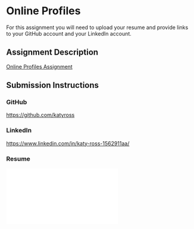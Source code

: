# Online Profiles
For this assignment you will need to upload your resume and provide links to your GitHub account and your LinkedIn account.

## Assignment Description
[Online Profiles Assignment](https://education.launchcode.org/liftoff/modules/assignments/online-profiles)

## Submission Instructions
 
### GitHub
https://github.com/katyross
 
### LinkedIn
https://www.linkedin.com/in/katy-ross-1562911aa/

### Resume
 ![Resume](C1-Online_Profiles/Resume.pdf)
